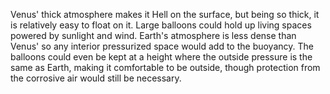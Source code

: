Venus' thick atmosphere makes it Hell on the surface, but being so thick, it is relatively easy to float on it. Large balloons could hold up living spaces powered by sunlight and wind. Earth's atmosphere is less dense than Venus' so any interior pressurized space would add to the buoyancy. The balloons could even be kept at a height where the outside pressure is the same as Earth, making it comfortable to be outside, though protection from the corrosive air would still be necessary.